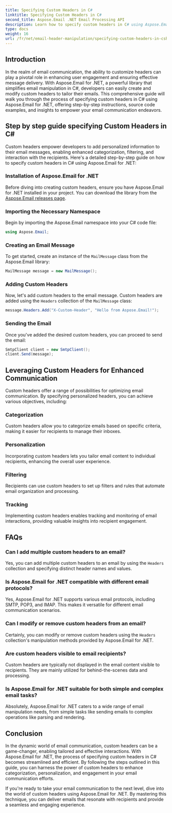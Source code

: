 ```yaml
---
title: Specifying Custom Headers in C#
linktitle: Specifying Custom Headers in C#
second_title: Aspose.Email .NET Email Processing API
description: Learn how to specify custom headers in C# using Aspose.Email for .NET to enhance email communication. This step-by-step guide provides insights into creating personalized email headers for improved engagement.
type: docs
weight: 16
url: /fr/net/email-header-manipulation/specifying-custom-headers-in-csharp/
---
```



## Introduction

In the realm of email communication, the ability to customize headers can play a pivotal role in enhancing user engagement and ensuring effective message delivery. With Aspose.Email for .NET, a powerful library that simplifies email manipulation in C#, developers can easily create and modify custom headers to tailor their emails. This comprehensive guide will walk you through the process of specifying custom headers in C# using Aspose.Email for .NET, offering step-by-step instructions, source code examples, and insights to empower your email communication endeavors.

## Step by step guide specifying Custom Headers in C#

Custom headers empower developers to add personalized information to their email messages, enabling enhanced categorization, filtering, and interaction with the recipients. Here's a detailed step-by-step guide on how to specify custom headers in C# using Aspose.Email for .NET:

### Installation of Aspose.Email for .NET

Before diving into creating custom headers, ensure you have Aspose.Email for .NET installed in your project. You can download the library from the [Aspose.Email releases page](https://releases.aspose.com/email/net/).

### Importing the Necessary Namespace

Begin by importing the Aspose.Email namespace into your C# code file:

```csharp
using Aspose.Email;
```

### Creating an Email Message

To get started, create an instance of the `MailMessage` class from the Aspose.Email library:

```csharp
MailMessage message = new MailMessage();
```

### Adding Custom Headers

Now, let's add custom headers to the email message. Custom headers are added using the `Headers` collection of the `MailMessage` class:

```csharp
message.Headers.Add("X-Custom-Header", "Hello from Aspose.Email!");
```

### Sending the Email

Once you've added the desired custom headers, you can proceed to send the email:

```csharp
SmtpClient client = new SmtpClient();
client.Send(message);
```

## Leveraging Custom Headers for Enhanced Communication

Custom headers offer a range of possibilities for optimizing email communication. By specifying personalized headers, you can achieve various objectives, including:

### Categorization 
 Custom headers allow you to categorize emails based on specific criteria, making it easier for recipients to manage their inboxes.

### Personalization 
 Incorporating custom headers lets you tailor email content to individual recipients, enhancing the overall user experience.

### Filtering 
 Recipients can use custom headers to set up filters and rules that automate email organization and processing.

### Tracking 
 Implementing custom headers enables tracking and monitoring of email interactions, providing valuable insights into recipient engagement.

## FAQs

### Can I add multiple custom headers to an email?

Yes, you can add multiple custom headers to an email by using the `Headers` collection and specifying distinct header names and values.

### Is Aspose.Email for .NET compatible with different email protocols?

Yes, Aspose.Email for .NET supports various email protocols, including SMTP, POP3, and IMAP. This makes it versatile for different email communication scenarios.

### Can I modify or remove custom headers from an email?

Certainly, you can modify or remove custom headers using the `Headers` collection's manipulation methods provided by Aspose.Email for .NET.

### Are custom headers visible to email recipients?

Custom headers are typically not displayed in the email content visible to recipients. They are mainly utilized for behind-the-scenes data and processing.

### Is Aspose.Email for .NET suitable for both simple and complex email tasks?

Absolutely, Aspose.Email for .NET caters to a wide range of email manipulation needs, from simple tasks like sending emails to complex operations like parsing and rendering.

## Conclusion

In the dynamic world of email communication, custom headers can be a game-changer, enabling tailored and effective interactions. With Aspose.Email for .NET, the process of specifying custom headers in C# becomes streamlined and efficient. By following the steps outlined in this guide, you can harness the power of custom headers to enhance categorization, personalization, and engagement in your email communication efforts.

If you're ready to take your email communication to the next level, dive into the world of custom headers using Aspose.Email for .NET. By mastering this technique, you can deliver emails that resonate with recipients and provide a seamless and engaging experience.